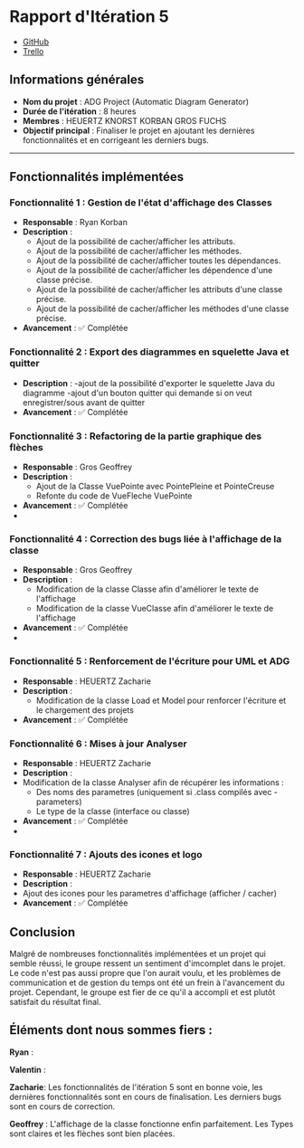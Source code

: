 # Rapport d'Itération 5

- [GitHub](https://github.com/Valentxn7/adg_project)
- [Trello](https://trello.com/b/qoNw8Geq/sae-301-adgproject)
## Informations générales

- **Nom du projet** : ADG Project (Automatic Diagram Generator)
- **Durée de l'itération** : 8 heures
- **Membres** : HEUERTZ KNORST KORBAN GROS FUCHS
- **Objectif principal** : Finaliser le projet en ajoutant les dernières fonctionnalités et en corrigeant les derniers bugs.

---
## Fonctionnalités implémentées

### Fonctionnalité 1 : Gestion de l'état d'affichage des Classes
- **Responsable** : Ryan Korban
- **Description** :
  - Ajout de la possibilité de cacher/afficher les attributs.
  - Ajout de la possibilité de cacher/afficher les méthodes.
  - Ajout de la possibilité de cacher/afficher toutes les dépendances.
  - Ajout de la possibilité de cacher/afficher les dépendence d'une classe précise.
  - Ajout de la possibilité de cacher/afficher les attributs d'une classe précise.
  - Ajout de la possibilité de cacher/afficher les méthodes d'une classe précise.
- **Avancement** : ✅ Complétée


### Fonctionnalité 2 : Export des diagrammes en squelette Java et quitter 
- **Description** :
  -ajout de la possibilité d'exporter le squelette Java du diagramme
  -ajout d'un bouton quitter qui demande si on veut enregistrer/sous avant de quitter
- **Avancement** : ✅ Complétée

### Fonctionnalité 3 : Refactoring de la partie graphique des flèches
- **Responsable** : Gros Geoffrey
- **Description** :
  - Ajout de la Classe VuePointe avec PointePleine et PointeCreuse
  - Refonte du code de VueFleche VuePointe
- **Avancement** : ✅ Complétée
- 
### Fonctionnalité 4 : Correction des bugs liée à l'affichage de la classe
- **Responsable** : Gros Geoffrey
- **Description** :
  - Modification de la classe Classe afin d'améliorer le texte de l'affichage
  - Modification de la classe VueClasse afin d'améliorer le texte de l'affichage
- **Avancement** : ✅ Complétée
- 
### Fonctionnalité 5 : Renforcement de l'écriture pour UML et ADG
- **Responsable** : HEUERTZ Zacharie
- **Description** :
  - Modification de la classe Load et Model pour renforcer l'écriture et le chargement des projets
- **Avancement** : ✅ Complétée

### Fonctionnalité 6 : Mises à jour Analyser
- **Responsable** : HEUERTZ Zacharie
- **Description** :
- Modification de la classe Analyser afin de récupérer les informations :
  - Des noms des parametres (uniquement si .class compilés avec -parameters)
  - Le type de la classe (interface ou classe)
- **Avancement** : ✅ Complétée
- 
### Fonctionnalité 7 : Ajouts des icones et logo
- **Responsable** : HEUERTZ Zacharie
- **Description** :
- Ajout des icones pour les parametres d'affichage (afficher / cacher)
- **Avancement** : ✅ Complétée

## Conclusion

Malgré de nombreuses fonctionnalités implémentées et un projet qui semble réussi, le groupe ressent un sentiment d'imcomplet dans le projet. Le code n'est pas aussi propre que l'on aurait voulu, et les problèmes de communication et de gestion du temps ont été un frein à l'avancement du projet. Cependant, le groupe est fier de ce qu'il a accompli et est plutôt satisfait du résultat final.

  
## Éléments dont nous sommes fiers :

**Ryan** :

**Valentin** :

**Zacharie**:
Les fonctionnalités de l'itération 5 sont en bonne voie, les dernières fonctionnalités sont en cours de finalisation. Les derniers bugs sont en cours de correction.

**Geoffrey** : L'affichage de la classe fonctionne enfin parfaitement. Les Types sont claires et les flèches sont bien placées.

